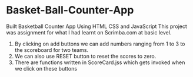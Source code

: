 # Basket-Ball-Counter-App
Built Basketball Counter App Using HTML CSS and JavaScript 
This project was assignment for what I had learnt on Scrimba.com at basic level.

1. By clicking on add buttons we can add numbers ranging from 1 to 3 to the scoreboard for two teams.
2. We can also use RESET button to reset the scores to zero.
3. There are functions written in ScoreCard.jss which gets invoked when we click on these buttons

